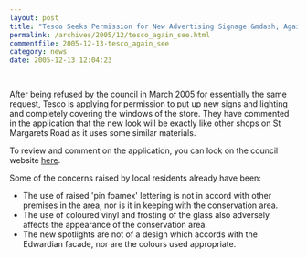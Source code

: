 ```yaml
---
layout: post
title: "Tesco Seeks Permission for New Advertising Signage &mdash; Again"
permalink: /archives/2005/12/tesco_again_see.html
commentfile: 2005-12-13-tesco_again_see
category: news
date: 2005-12-13 12:04:23

---
```


After being refused by the council in March 2005 for essentially the same request, Tesco is applying for permission to put up new signs and lighting and completely covering the windows of the store. They have commented in the application that the new look will be exactly like other shops on St Margarets Road as it uses some similar materials.

To review and comment on the application, you can look on the council website [here](http://www.ukplanning.com/richmond/showCaseFile.do?councilName=London+Borough+of+Richmond+upon+Thames&appNumber=05/3646/ADV).

Some of the concerns raised by local residents already have been:

-   The use of raised 'pin foamex' lettering is not in accord with other premises in the area, nor is it in keeping with the conservation area.
-   The use of coloured vinyl and frosting of the glass also adversely affects the appearance of the conservation area.
-   The new spotlights are not of a design which accords with the Edwardian facade, nor are the colours used appropriate.
